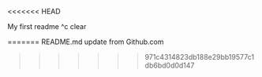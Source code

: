 <<<<<<< HEAD

My first readme
^c
clear


=======
README.md update from Github.com
>>>>>>> 971c4314823db188e29bb19577c1db6bd0d0d147

